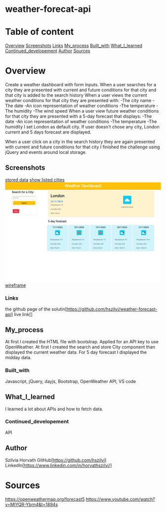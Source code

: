 # weather-forecat-api

# Table of content

[Overview](#Overview)
[Screenshots](#Screenshots)
[Links](#Links)
[My_process](#My_process)
[Built_with](#Built_with)
[What_I_learned](#What_I_learned)
[Continued_developement](#Continued_developement)
[Author](#Author)
[Sources](#Sources)

# Overview
Create a weather dashboard with form inputs.
When a user searches for a city they are presented with current and future conditions for that city and that city is added to the search history
When a user views the current weather conditions for that city they are presented with:
-The city name
-The date
-An icon representation of weather conditions
-The temperature
-The humidity
-The wind speed
When a user view future weather conditions for that city they are presented with a 5-day forecast that displays:
-The date
-An icon representation of weather conditions
-The temperature
-The humidity
I set London as default city. If user doesn't chose any city, London current and 5 days forecast are displayed.

When a user click on a city in the search history they are again presented with current and future conditions for that city
I finished the challenge using jQuery and events around local storage.

## Screenshots
[stored data](./assets/images/s)
[show listed cities](./assets/images/Screenshot%202024-01-16%20at%2021-45-06%20Weather%20Dashboard.png)
![show starter page](./assets/images/Screenshot-Weather-Dashboard.png)
[wireframe](./assets/images/wireframe.jpg)

### Links
the github page of the solutin[https://github.com/hszilvi/weather-forecast-api]
live link[]

## My_process
At first I created the HTML file with bootstrap. Applied for an API key to use OpenWeather. At first I created the search and store City component than displayed the current weather data. 
For 5 day forecast I displayed the midday data.


### Built_with
Javascript, jQuery, dayjs, Bootstrap, OpenWeather API, VS code

## What_I_learned
I learned a lot about APIs and how to fetch data.

### Continued_developement
API

## Author
Szilvia Horvath
GitHub[https://github.com/hszilvi]
LinkedIn[https://www.linkedin.com/in/horvathszilvi/]

# Sources
https://openweathermap.org/forecast5
https://www.youtube.com/watch?v=MIYQR-Ybrn4&t=1894s
